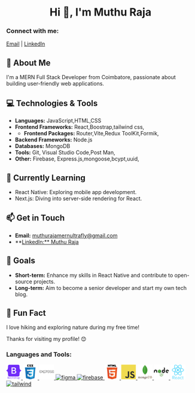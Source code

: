 <h1 align="center">Hi 👋, I'm Muthu Raja</h1>

<h3 align="left">Connect with me:</h3>
<p align="left">
  <a href="mailto:muthurajamernultrafly@gmail.com">Email</a> |
  <a href="https://www.linkedin.com/in/muthu-raja-mern">LinkedIn</a>
</p>

## 👤 About Me
I'm a MERN Full Stack Developer from Coimbatore, passionate about building user-friendly web applications.

## 💻 Technologies & Tools
- **Languages:** JavaScript,HTML,CSS
- **Frontend Frameworks:** React,Boostrap,tailwind css,
- - **Frontend Packages:** Router,Vite,Redux ToolKit,Formik,
- **Backend Frameworks:** Node.js
- **Databases:** MongoDB
- **Tools:** Git, Visual Studio Code,Post Man,
- **Other:** Firebase, Express.js,mongoose,bcypt,uuid,

## 🌱 Currently Learning
- React Native: Exploring mobile app development.
- Next.js: Diving into server-side rendering for React.

## 📫 Get in Touch
- **Email:** [muthurajamernultrafly@gmail.com](mailto:muthurajamernultrafly@gmail.com)
- **[LinkedIn:** Muthu Raja](https://www.linkedin.com/in/muthu-raja-mern)


## 🎯 Goals
- **Short-term:** Enhance my skills in React Native and contribute to open-source projects.
- **Long-term:** Aim to become a senior developer and start my own tech blog.

## 🌈 Fun Fact
I love hiking and exploring nature during my free time!

Thanks for visiting my profile! 😊

<h3 align="left">Languages and Tools:</h3>
<p align="left">
  <a href="https://getbootstrap.com" target="_blank" rel="noreferrer"> 
    <img src="https://raw.githubusercontent.com/devicons/devicon/master/icons/bootstrap/bootstrap-plain-wordmark.svg" alt="bootstrap" width="40" height="40"/> 
  </a>
  <a href="https://www.w3schools.com/css/" target="_blank" rel="noreferrer"> 
    <img src="https://raw.githubusercontent.com/devicons/devicon/master/icons/css3/css3-original-wordmark.svg" alt="css3" width="40" height="40"/> 
  </a>
  <a href="https://expressjs.com" target="_blank" rel="noreferrer"> 
    <img src="https://raw.githubusercontent.com/devicons/devicon/master/icons/express/express-original-wordmark.svg" alt="express" width="40" height="40"/> 
  </a>
  <a href="https://www.figma.com/" target="_blank" rel="noreferrer"> 
    <img src="https://www.vectorlogo.zone/logos/figma/figma-icon.svg" alt="figma" width="40" height="40"/> 
  </a>
  <a href="https://firebase.google.com/" target="_blank" rel="noreferrer"> 
    <img src="https://www.vectorlogo.zone/logos/firebase/firebase-icon.svg" alt="firebase" width="40" height="40"/> 
  </a>
  <a href="https://www.w3.org/html/" target="_blank" rel="noreferrer"> 
    <img src="https://raw.githubusercontent.com/devicons/devicon/master/icons/html5/html5-original-wordmark.svg" alt="html5" width="40" height="40"/> 
  </a>
  <a href="https://developer.mozilla.org/en-US/docs/Web/JavaScript" target="_blank" rel="noreferrer"> 
    <img src="https://raw.githubusercontent.com/devicons/devicon/master/icons/javascript/javascript-original.svg" alt="javascript" width="40" height="40"/> 
  </a>
  <a href="https://www.mongodb.com/" target="_blank" rel="noreferrer"> 
    <img src="https://raw.githubusercontent.com/devicons/devicon/master/icons/mongodb/mongodb-original-wordmark.svg" alt="mongodb" width="40" height="40"/> 
  </a>
  <a href="https://nodejs.org" target="_blank" rel="noreferrer"> 
    <img src="https://raw.githubusercontent.com/devicons/devicon/master/icons/nodejs/nodejs-original-wordmark.svg" alt="nodejs" width="40" height="40"/> 
  </a>
 
  <a href="https://reactjs.org/" target="_blank" rel="noreferrer"> 
    <img src="https://raw.githubusercontent.com/devicons/devicon/master/icons/react/react-original-wordmark.svg" alt="react" width="40" height="40"/> 
  </a>
  <a href="https://tailwindcss.com/" target="_blank" rel="noreferrer"> 
    <img src="https://www.vectorlogo.zone/logos/tailwindcss/tailwindcss-icon.svg" alt="tailwind" width="40" height="40"/> 
  </a>
</p>
